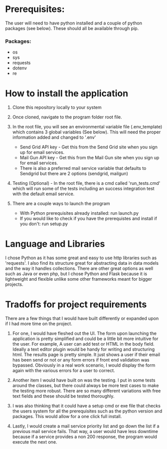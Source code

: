 # Prerequisites:

The user will need to have python installed and a couple of python packages (see below). These should all be available through pip.
### Packages:
* os
* sys
* requests
* dotenv
* re

# How to install the application

1. Clone this repository locally to your system
1. Once cloned, navigate to the program folder root file.
1. In the root file, you will see an environmental variable file (.env_template) which contains 3 global variables (See below). This will need the proper information added and changed to '.env'
    * Send Grid API key - Get this from the Send Grid site when you sign up for email services.
    * Mail Gun API key - Get this from the Mail Gun site when you sign up for email services.
    * There is also a preferred mail service variable that defaults to Sendgrid but there are 2 options (sendgrid, mailgun)
1. Testing (Optional) - In the root file, there is a cmd called 'run_tests.cmd' which will run some of the tests including an success integration test with the default email service.

1. There are a couple ways to launch the program
    * With Python prerequisites already installed: run launch.py
    * If you would like to check if you have the prerequistes and install if you don't: run setup.py

# Language and Libraries

I chose Python as it has some great and easy to use http libraries such as 'requests'. I also find its structure great for abstracting data in data models and the way it handles collections.
There are other great options as well such as Java or even php, but I chose Python and Flask because it is lightweight and flexible unlike some other frameworks meant for bigger projects.

# Tradoffs for project requirements

There are a few things that I would have built differently or expanded upon if I had more time on the project.

1. For one, I would have fleshed out the UI. The form upon launching the application is pretty simplified and could be a little bit more intuitive for the user. For example, A user can add test or HTML in the body field. Ideally a text editor plugin would be handy for writing and structuring html. The results page is pretty simple. It just shows a user if their email has been send or not or any form errors if front end validation was bypassed. Obviously in a real work scenario, I would display the form again with the various errors for a user to correct.

1. Another item I would have built on was the testing. I put in some tests around the classes, but there could always be more test cases to make the testing more robust. There are so many different variations with free text fields and these should be tested thoroughly.

1. I was also thinking that it could have a setup cmd or exe file that checks the users system for all the prerequisites such as the python version and packages. This would allow for a one click full install.

1. Lastly, I would create a mail service priority list and go down the list if a previous mail service fails. That way, a user would have less downtime because if a service provides a non 200 response, the program would execute the next one.

